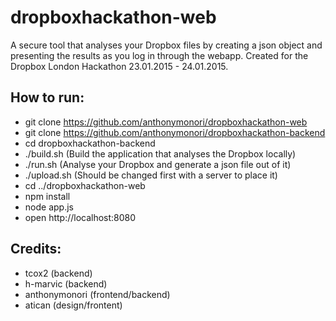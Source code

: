 # dropboxhackathon-web
A secure tool that analyses your Dropbox files by creating a json object and presenting the results as you log in through the webapp. Created for the Dropbox London Hackathon 23.01.2015 - 24.01.2015.

## How to run:

* git clone https://github.com/anthonymonori/dropboxhackathon-web
* git clone https://github.com/anthonymonori/dropboxhackathon-backend
* cd dropboxhackathon-backend
* ./build.sh (Build the application that analyses the Dropbox locally)
* ./run.sh (Analyse your Dropbox and generate a json file out of it)
* ./upload.sh (Should be changed first with a server to place it)
* cd ../dropboxhackathon-web
* npm install
* node app.js
* open http://localhost:8080

## Credits:
* tcox2 (backend)
* h-marvic (backend)
* anthonymonori (frontend/backend)
* atican (design/frontent)
